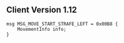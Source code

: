## Client Version 1.12

```rust,ignore
msg MSG_MOVE_START_STRAFE_LEFT = 0x00B8 {
    MovementInfo info;    
}

```
